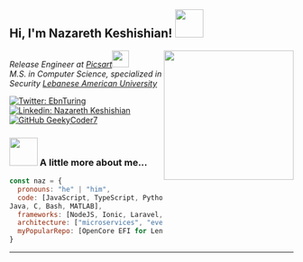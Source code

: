<h2> Hi, I'm Nazareth Keshishian! <img src="https://media.giphy.com/media/mGcNjsfWAjY5AEZNw6/giphy.gif" width="50"></h2>
<img align='right' src="https://media.giphy.com/media/RbDKaczqWovIugyJmW/giphy.gif" width="230">
<p><em>Release Engineer at <a href="https://picsart.com">Picsart</a><img src="https://media.giphy.com/media/WUlplcMpOCEmTGBtBW/giphy.gif" width="30"></br>M.S. in Computer Science, specialized in Security <a href="https://lau.edu.lb">Lebanese American University</a>
</em></p>

[![Twitter: EbnTuring](https://img.shields.io/twitter/follow/EbnTuring?style=social)](https://twitter.com/EbnTuring)
[![Linkedin: Nazareth Keshishian](https://img.shields.io/badge/LinkedIn-NazarethKeshishian-blue?style=flat-square&logo=Linkedin&logoColor=white&link=https://www.linkedin.com/in/nazareth-keshishian-1b3817155/)](https://www.linkedin.com/in/nazareth-keshishian-1b3817155/)
[![GitHub GeekyCoder7](https://img.shields.io/github/followers/GeekyCoder7?style=social)](https://github.com/GeekyCoder7)


### <img src="https://media.giphy.com/media/VgCDAzcKvsR6OM0uWg/giphy.gif" width="50"> A little more about me...  

```javascript
const naz = {
  pronouns: "he" | "him",
  code: [JavaScript, TypeScript, Python, Swift, Objective-C, R, HTML, CSS, C++, C#, PHP,
Java, C, Bash, MATLAB],
  frameworks: [NodeJS, Ionic, Laravel, Angular, Twitter Bootstrap, JQuery]
  architecture: ["microservices", "event-driven", "design system pattern"],
  myPopularRepo: [OpenCore EFI for Lenovo Y50-70]
}
```

---
